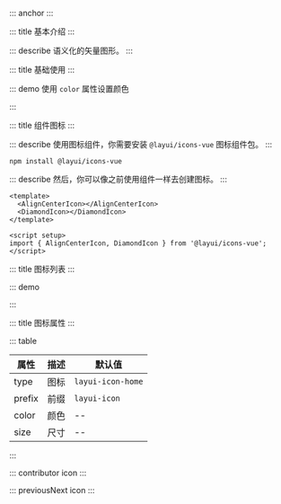::: anchor
:::

::: title 基本介绍
:::

::: describe 语义化的矢量图形。
:::

::: title 基础使用
:::

::: demo 使用 `color` 属性设置颜色

<template>
  <lay-icon type="layui-icon-face-smile"></lay-icon> &nbsp;
  <lay-icon type="layui-icon-face-smile" color="#009688"></lay-icon> &nbsp;
  <lay-icon type="layui-icon-face-smile" color="#5FB878"></lay-icon> &nbsp;
  <lay-icon type="layui-icon-face-smile" color="#1E9FFF"></lay-icon> &nbsp;
  <lay-icon type="layui-icon-face-smile" color="#FFB800"></lay-icon> &nbsp;
  <lay-icon type="layui-icon-face-smile" color="#FF5722" size="24px"></lay-icon> &nbsp;
</template>

<script>
import { ref } from 'vue'

export default {
  setup() {

    return {
    }
  }
}
</script>

:::

::: title 组件图标
:::

::: describe 使用图标组件，你需要安装 <code>@layui/icons-vue</code> 图标组件包。
:::

```
npm install @layui/icons-vue
```

::: describe 然后，你可以像之前使用组件一样去创建图标。
:::

```vue
<template>
  <AlignCenterIcon></AlignCenterIcon>
  <DiamondIcon></DiamondIcon>
</template>

<script setup>
import { AlignCenterIcon, DiamondIcon } from '@layui/icons-vue';
</script>
```

::: title 图标列表
:::

::: demo

<template>
  <ul class="site-doc-icon">
    <li v-for="(layIcon, index) of LayIconList" @click="copy(layIcon.class)">
        <i :class="[`layui-icon ${layIcon.class}`]"></i>
        <div class="doc-icon-name">{{ layIcon.name }}</div>
        <div class="doc-icon-code">&amp;#x{{ iconsUnicode[index] }};</div>
        <div class="doc-icon-fontclass">{{ layIcon.class }}</div>
    </li>
  </ul>
</template>

<script setup>
  import { onMounted, nextTick, reactive } from 'vue'
  import { useClipboard, usePermission } from "@vueuse/core";
  import { layer } from '@layui/layer-vue';
  import { LayIconList } from '@layui/icons-vue';

  const iconsUnicode = reactive([]);

  function copy(iconClass) {
    const { isSupported, copy, copied } = useClipboard()
    const permissionWrite = usePermission('clipboard-write')
    if (isSupported && permissionWrite.value === 'granted') {
      copy(iconClass)
      copied.value = true
    } else {
      let inputEl = document.createElement('input')
      inputEl.value = iconClass
      document.body.appendChild(inputEl)
      inputEl.select() 
      document.execCommand('Copy') 
      inputEl.remove()
      copied.value = true
    }
    if (copied.value) {
      layer.msg(`复制成功 &nbsp<span style="color:#5FB878;" >${ iconClass }</span>`, 
        {
          icon: 1, 
          time: 1500, 
          offset:['15%','50%'], 
          isHtmlFragment: true 
        }, 
        () => { }
      )
    } else {
      layer.msg('复制失败', { icon: 2, time: 1500, }, () => { })
    }
  } 

  function getIconUnicode(iconClass){
    const iconEl = document.querySelector(`.site-doc-icon > li > .${iconClass}`);
    const iconBeforeContent = window?.getComputedStyle(iconEl)?.content;
    return iconBeforeContent;
  } 

  onMounted(() => {
    nextTick(() => {
      LayIconList?.forEach((icon) => {
        // unicode 10进制转16进制
        const unicode = getIconUnicode(icon.class).charCodeAt(1).toString(16); 
        iconsUnicode.push(unicode)
      });
    })    
  })
</script>

<style>
.site-doc-icon {
  margin-bottom: 50px;
  font-size: 0;
}
.site-doc-icon li .doc-icon-name,
.site-doc-icon li .doc-icon-code {
  color: #c2c2c2;
}
.site-doc-icon li .doc-icon-fontclass {
  height: 40px;
  line-height: 20px;
  padding: 0 5px;
  font-size: 13px;
  color: #333;
}
.site-doc-icon li {
  display: inline-block;
  vertical-align: middle;
  width: 16.5%;
  height: 105px;
  line-height: 25px;
  padding: 20px 0;
  margin-right: -1px;
  margin-bottom: -1px;
  border: 1px solid #e2e2e2;
  font-size: 14px;
  text-align: center;
  color: #666;
  transition: all 0.3s;
  -webkit-transition: all 0.3s;
}
.site-doc-icon li:hover{
  background-color: #F6F6F6;
}
.site-doc-icon li:hover{
  background-color:red;
}
.site-doc-icon li .layui-icon {
  display: inline-block;
  font-size: 32px;
}
.anim .site-doc-icon {
  margin-bottom: 50px;
  font-size: 0;
}
.anim .site-doc-icon li {
  width: 50%;
}
.anim .site-doc-icon li {
  display: inline-block;
  vertical-align: middle;
  width: 16.5%;
  height: 105px;
  line-height: 25px;
  padding: 20px 0;
  margin-right: -1px;
  margin-bottom: -1px;
  border: 1px solid #e2e2e2;
  font-size: 14px;
  text-align: center;
  color: #666;
  transition: all 0.3s;
  -webkit-transition: all 0.3s;
}
.anim .site-doc-icon li .layui-anim {
  width: 125px;
  height: 125px;
  line-height: 125px;
  margin: 0 auto 10px;
  text-align: center;
  background-color: var(--global-primary-color);
  cursor: pointer;
  color: #fff;
  border-radius: 50%;
}
.anim .site-doc-icon li .code {
  white-space: nowrap;
}
</style>
:::

::: title 图标属性
:::

::: table

| 属性   | 描述 | 默认值            |
| ------ | ---- | ----------------- |
| type   | 图标 | `layui-icon-home` |
| prefix | 前缀 | `layui-icon`      |
| color  | 颜色 | --                |
| size   | 尺寸 | --                |

:::

::: contributor icon
::: 

::: previousNext icon
:::
